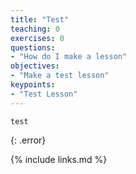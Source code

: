 ```yaml
---
title: "Test"
teaching: 0
exercises: 0
questions:
- "How do I make a lesson"
objectives:
- "Make a test lesson"
keypoints:
- "Test Lesson"
---
```


~~~
test
~~~
{: .error}


{% include links.md %}

